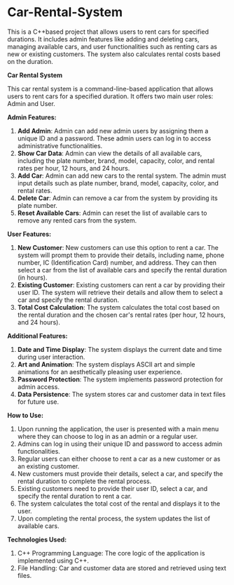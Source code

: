 # Car-Rental-System
This is a C++based project that allows users to rent cars for specified durations. It includes admin features like adding and deleting cars, managing available cars, and user functionalities such as renting cars as new or existing customers. The system also calculates rental costs based on the duration.

**Car Rental System**

This car rental system is a command-line-based application that allows users to rent cars for a specified duration. It offers two main user roles: Admin and User.

**Admin Features:**
1. **Add Admin**: Admin can add new admin users by assigning them a unique ID and a password. These admin users can log in to access administrative functionalities.
2. **Show Car Data**: Admin can view the details of all available cars, including the plate number, brand, model, capacity, color, and rental rates per hour, 12 hours, and 24 hours.
3. **Add Car**: Admin can add new cars to the rental system. The admin must input details such as plate number, brand, model, capacity, color, and rental rates.
4. **Delete Car**: Admin can remove a car from the system by providing its plate number.
5. **Reset Available Cars**: Admin can reset the list of available cars to remove any rented cars from the system.

**User Features:**
1. **New Customer**: New customers can use this option to rent a car. The system will prompt them to provide their details, including name, phone number, IC (Identification Card) number, and address. They can then select a car from the list of available cars and specify the rental duration (in hours).
2. **Existing Customer**: Existing customers can rent a car by providing their user ID. The system will retrieve their details and allow them to select a car and specify the rental duration.
3. **Total Cost Calculation**: The system calculates the total cost based on the rental duration and the chosen car's rental rates (per hour, 12 hours, and 24 hours).

**Additional Features:**
1. **Date and Time Display**: The system displays the current date and time during user interaction.
2. **Art and Animation**: The system displays ASCII art and simple animations for an aesthetically pleasing user experience.
3. **Password Protection**: The system implements password protection for admin access.
4. **Data Persistence**: The system stores car and customer data in text files for future use.

**How to Use:**
1. Upon running the application, the user is presented with a main menu where they can choose to log in as an admin or a regular user.
2. Admins can log in using their unique ID and password to access admin functionalities.
3. Regular users can either choose to rent a car as a new customer or as an existing customer.
4. New customers must provide their details, select a car, and specify the rental duration to complete the rental process.
5. Existing customers need to provide their user ID, select a car, and specify the rental duration to rent a car.
6. The system calculates the total cost of the rental and displays it to the user.
7. Upon completing the rental process, the system updates the list of available cars.

**Technologies Used:**
1. C++ Programming Language: The core logic of the application is implemented using C++.
2. File Handling: Car and customer data are stored and retrieved using text files.
